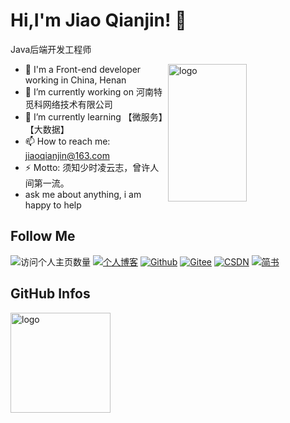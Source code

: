 # Hi,I'm Jiao Qianjin! 👋
Java后端开发工程师

<img src="https://github-readme-stats.vercel.app/api?username=jiaoqianjin&show_icons=true&theme=vue" alt="logo" height="220" align="right" width="50%" />


- 🔭 I'm a Front-end developer working in China, Henan
- 📝 I’m currently working on 河南特觅科网络技术有限公司
- 🌱 I’m currently learning 【微服务】【大数据】
- 📫 How to reach me: jiaoqianjin@163.com
- ⚡ Motto: 须知少时凌云志，曾许人间第一流。
- ask me about anything, i am happy to help



## Follow Me
![访问个人主页数量](https://komarev.com/ghpvc/?username=jiaoqianjin&color=green)
[![个人博客](https://img.shields.io/badge/-个人博客（jiaoqianjin.cn）-c14438?style=flat-square&logo=B&logoColor=white)](https://jiaoqianjin.cn/)
[![Github](https://img.shields.io/github/followers/jiaoqianjin?label=Github&style=social)](https://github.com/jiaoqianjin)
[![Gitee](https://img.shields.io/badge/-码云-EA4335?style=flat-square&logo=Gitee&logoColor=white)](https://gitee.com/jiao_qianjin)
[![CSDN](https://img.shields.io/badge/-CSDN-c14438?style=flat-square&logo=C&logoColor=white)](https://blog.csdn.net/weixin_44491927)
[![简书](https://img.shields.io/badge/-简书-c14438?style=flat-square&logo=简&logoColor=white)](https://www.jianshu.com/u/f0c8ba956838)

## GitHub Infos
<img src="https://github-profile-trophy.vercel.app/?username=jiaoqianjin&theme=flat&column=7" alt="logo" height="160" align="center" style="margin: auto;" />

 
